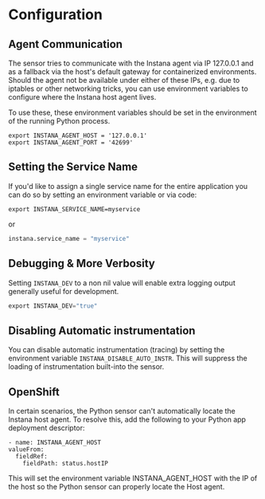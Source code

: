 # Configuration

## Agent Communication

The sensor tries to communicate with the Instana agent via IP 127.0.0.1 and as a fallback via the host's default gateway for containerized environments. Should the agent not be available under either of these IPs, e.g. due to iptables or other networking tricks, you can use environment variables to configure where the Instana host agent lives.

To use these, these environment variables should be set in the environment of the running Python process.

```shell
export INSTANA_AGENT_HOST = '127.0.0.1'
export INSTANA_AGENT_PORT = '42699'
```

## Setting the Service Name

If you'd like to assign a single service name for the entire application you can do so by setting an environment variable or via code:

```
export INSTANA_SERVICE_NAME=myservice
```

or

```Python
instana.service_name = "myservice"
```

## Debugging & More Verbosity

Setting `INSTANA_DEV` to a non nil value will enable extra logging output generally useful
for development.

```Python
export INSTANA_DEV="true"
```

## Disabling Automatic instrumentation

You can disable automatic instrumentation (tracing) by setting the environment variable `INSTANA_DISABLE_AUTO_INSTR`.  This will suppress the loading of instrumentation built-into the sensor.

## OpenShift

In certain scenarios, the Python sensor can't automatically locate the Instana host agent.  To resolve this, add the following to your Python app deployment descriptor:

```
- name: INSTANA_AGENT_HOST
valueFrom:
  fieldRef:
    fieldPath: status.hostIP
```

This will set the environment variable INSTANA_AGENT_HOST with the IP of the host so the Python sensor can properly locate the Host agent.

